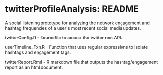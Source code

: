 # twitterProfileAnalysis: README
A social listening prototype for analyzing the network engagement and hashtag frequencies of a user's most recent social media updates.

twitterConfig.R - Sourcefile to access the twitter rest API.

userTimeline_Fxn.R - Function that uses regular expressions to isolate hashtags and engagement tags.

twitterReport.Rmd - R markdown file that outputs the hashtag/engagement report as an html document.
